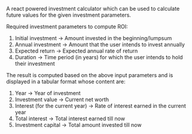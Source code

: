 A react powered investment calculator which can be used to calculate future values for the given investment parameters.

Required investment parameters to compute ROI:

1. Initial investment -> Amount invested in the beginning/lumpsum
2. Annual investment -> Amount that the user intends to invest annually
3. Expected return -> Expected annual rate of return
4. Duration -> Time period (in years) for which the user intends to hold their investment

The result is computed based on the above input parameters and is displayed in a tabular format whose content are:

1. Year -> Year of investment
2. Investment value -> Current net worth
3. Interest (for the current year) -> Rate of interest earned in the current year
4. Total interest -> Total interest earned till now
5. Investment capital -> Total amount invested till now


